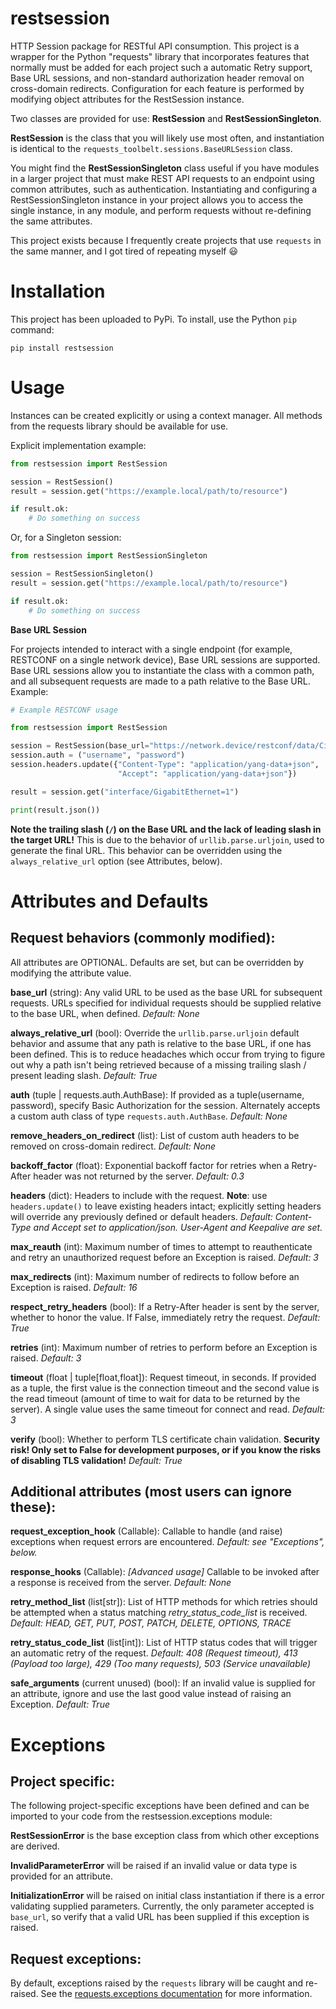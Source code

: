 # restsession

HTTP Session package for RESTful API consumption. This project is a wrapper for the Python "requests" library that incorporates features that normally must be added for each project such a automatic Retry support, Base URL sessions, and non-standard authorization header removal on cross-domain redirects. Configuration for each feature is performed by modifying object attributes for the RestSession instance.

Two classes are provided for use: **RestSession** and **RestSessionSingleton**.

**RestSession** is the class that you will likely use most often, and instantiation is identical to the `requests_toolbelt.sessions.BaseURLSession` class.

You might find the **RestSessionSingleton** class useful if you have modules in a larger project that must make REST API requests to an endpoint using common attributes, such as authentication. Instantiating and configuring a RestSessionSingleton instance in your project allows you to access the single instance, in any module, and perform requests without re-defining the same attributes.  

This project exists because I frequently create projects that use `requests` in the same manner, and I got tired of repeating myself :smiley:

# Installation

This project has been uploaded to PyPi. To install, use the Python `pip` command:

`pip install restsession`

# Usage

Instances can be created explicitly or using a context manager. All methods from the requests library should be available for use.

Explicit implementation example:

```python
from restsession import RestSession

session = RestSession()
result = session.get("https://example.local/path/to/resource")

if result.ok:
    # Do something on success
```

Or, for a Singleton session:

```python
from restsession import RestSessionSingleton

session = RestSessionSingleton()
result = session.get("https://example.local/path/to/resource")

if result.ok:
    # Do something on success
```

**Base URL Session**

For projects intended to interact with a single endpoint (for example, RESTCONF on a single network device), Base URL sessions are supported. Base URL sessions allow you to instantiate the class with a common path, and all subsequent requests are made to a path relative to the Base URL. Example:

```python
# Example RESTCONF usage

from restsession import RestSession

session = RestSession(base_url="https://network.device/restconf/data/Cisco-IOS-XE-native:native/")
session.auth = ("username", "password")
session.headers.update({"Content-Type": "application/yang-data+json",
                        "Accept": "application/yang-data+json"})

result = session.get("interface/GigabitEthernet=1")

print(result.json())
```

**Note the trailing slash (`/`) on the Base URL and the lack of leading slash in the target URL!** This is due to the behavior of `urllib.parse.urljoin`, used to generate the final URL. This behavior can be overridden using the `always_relative_url` option (see Attributes, below).

# Attributes and Defaults

## Request behaviors (commonly modified):

All attributes are OPTIONAL. Defaults are set, but can be overridden by modifying the attribute value.

**base_url** (string): Any valid URL to be used as the base URL for subsequent requests. URLs specified for individual requests should be supplied relative to the base URL, when defined. *Default: None*

**always_relative_url** (bool): Override the `urllib.parse.urljoin` default behavior and assume that any path is relative to the base URL, if one has been defined. This is to reduce headaches which occur from trying to figure out why a path isn't being retrieved because of a missing trailing slash / present leading slash. *Default: True* 

**auth** (tuple | requests.auth.AuthBase): If provided as a tuple(username, password), specify Basic Authorization for the session. Alternately accepts a custom auth class of type `requests.auth.AuthBase`. *Default: None* 

**remove_headers_on_redirect** (list): List of custom auth headers to be removed on cross-domain redirect. *Default: None*

**backoff_factor** (float): Exponential backoff factor for retries when a Retry-After header was not returned by the server. *Default: 0.3* 

**headers** (dict): Headers to include with the request. **Note**: use `headers.update()` to leave existing headers intact; explicitly setting headers will override any previously defined or default headers. *Default: Content-Type and Accept set to application/json. User-Agent and Keepalive are set.*

**max_reauth** (int): Maximum number of times to attempt to reauthenticate and retry an unauthorized request before an Exception is raised. *Default: 3*

**max_redirects** (int): Maximum number of redirects to follow before an Exception is raised. *Default: 16*

**respect_retry_headers** (bool): If a Retry-After header is sent by the server, whether to honor the value. If False, immediately retry the request. *Default: True*

**retries** (int): Maximum number of retries to perform before an Exception is raised. *Default: 3*

**timeout** (float | tuple\[float,float\]): Request timeout, in seconds. If provided as a tuple, the first value is the connection timeout and the second value is the read timeout (amount of time to wait for data to be returned by the server). A single value uses the same timeout for connect and read. *Default: 3*

**verify** (bool): Whether to perform TLS certificate chain validation. **Security risk! Only set to False for development purposes, or if you know the risks of disabling TLS validation!** *Default: True*

## Additional attributes (most users can ignore these):

**request_exception_hook** (Callable): Callable to handle (and raise) exceptions when request errors are encountered. *Default: see "Exceptions", below.*

**response_hooks** (Callable): *\[Advanced usage\]* Callable to be invoked after a response is received from the server. *Default: None*

**retry_method_list** (list\[str\]): List of HTTP methods for which retries should be attempted when a status matching *retry_status_code_list* is received. *Default: HEAD, GET, PUT, POST, PATCH, DELETE, OPTIONS, TRACE*

**retry_status_code_list** (list\[int\]): List of HTTP status codes that will trigger an automatic retry of the request. *Default: 408 (Request timeout), 413 (Payload too large), 429 (Too many requests), 503 (Service unavailable)*

**safe_arguments** (current unused) (bool): If an invalid value is supplied for an attribute, ignore and use the last good value instead of raising an Exception. *Default: True*

# Exceptions

## Project specific:

The following project-specific exceptions have been defined and can be imported to your code from the restsession.exceptions module:

**RestSessionError** is the base exception class from which other exceptions are derived.

**InvalidParameterError** will be raised if an invalid value or data type is provided for an attribute.

**InitializationError** will be raised on initial class instantiation if there is a error validating supplied parameters. Currently, the only parameter accepted is `base_url`, so verify that a valid URL has been supplied if this exception is raised.

## Request exceptions:

By default, exceptions raised by the `requests` library will be caught and re-raised. See the [requests.exceptions documentation](https://requests.readthedocs.io/en/latest/_modules/requests/exceptions/) for more information. 
